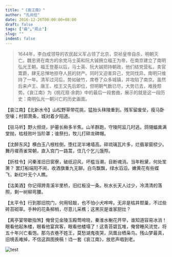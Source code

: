 ```yaml
---
title: "《哀江南》"
author: "孔尚任"
date: 2016-12-26T00:00:00+08:00
draft: false
tags: ["曲","观止"]
slug: ""
indent: false
---
```

> 1644年，李白成领导的农民起义军占领了北京，崇祯皇帝自杀，明朝灭亡。魏忠贤在南方的余党马士英和阮大铖拥立福王为帝，在南京建立了南明弘光王朝。福王登基以后，马士英、阮大铖把持朝政，他们结党营私，卖官鬻爵，肆无忌惮地掠夺人民的财产。同时又迫害异己，党同伐异。南明只维持了一年。清军过河后，势如破竹，席卷了众多城镇，并攻陷了南京。虽然后来卢王、唐王、桂王又先后即位，但明朝气数已尽，大势已去，难挽颓势。《哀江南》为《桃花扇·余韵》中的最后一段套曲，展示的就是这一段历史：南明弘光一朝兴亡的历史画面。

【哀江南】【北新水令】山松野草带花挑，猛抬头秣陵重到。残军留废垒，瘦马卧空壕；村郭萧条，城对着夕阳道。

【驻马听】野火频烧，护墓长楸多半焦。山羊群跑，守陵阿监几时逃。鸽翎蝠粪满堂抛，枯枝败叶当阶罩；谁祭扫，牧儿打碎龙碑帽。

【沈醉东风】横白玉八根柱倒，堕红泥半堵墙高。碎琉璃瓦片多，烂翡翠窗棂少。舞丹墀燕雀常朝，直入宫门一路蒿，住几个乞儿饿殍。

【折桂令】问秦淮旧日窗寮，破纸迎风，坏槛当潮，目断魂消。当年粉黛，何处笙箫？ 罢灯船端阳不闹，收酒旗重九无聊。白鸟飘飘，绿水滔滔，嫩黄花有些蝶飞，新红叶无个人瞧。

【沽美酒】你记得跨青溪半里桥，旧红板没一条。秋水长天人过少，冷清清的落照，剩一树柳弯腰。

【太平令】行到那旧院门，何用轻敲，也不怕小犬哰哰。无非是枯井颓巢，不过些砖苔砌草。手种的花条柳梢，尽意儿采樵；这黑灰是谁家厨灶？

【离亭宴带歇指煞】俺曾见金陵玉殿莺啼晓，秦淮水榭花开早，谁知道容易冰消！眼看他起朱楼，眼看他宴宾客，眼看他楼塌了！这青苔碧瓦堆，俺曾睡风流觉，将五十年兴亡看饱。那乌衣巷不姓王，莫愁湖鬼夜哭，凤凰台栖枭鸟。残山梦最真，旧境丢难掉，不信这舆图换稿！诌一套《哀江南》，放悲声唱到老。

![test](/images/LamentForTheSouth.jpg)